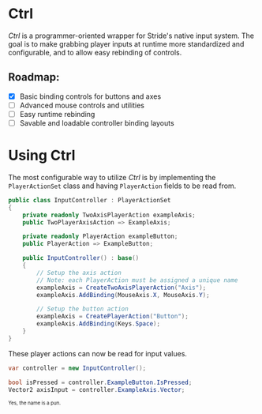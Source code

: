# Ctrl
*Ctrl* is a programmer-oriented wrapper for Stride's native input system. The goal is to make grabbing player inputs at runtime more standardized and configurable, and to allow easy rebinding of controls.

## Roadmap:

- [x] Basic binding controls for buttons and axes
- [ ] Advanced mouse controls and utilities
- [ ] Easy runtime rebinding
- [ ] Savable and loadable controller binding layouts

# Using Ctrl

The most configurable way to utilize *Ctrl* is by implementing the `PlayerActionSet` class and having `PlayerAction` fields to be read from.

```cs
public class InputController : PlayerActionSet
{
    private readonly TwoAxisPlayerAction exampleAxis;
    public TwoPlayerAxisAction => ExampleAxis;

    private readonly PlayerAction exampleButton;
    public PlayerAction => ExampleButton;

    public InputController() : base()
    {
        // Setup the axis action
        // Note: each PlayerAction must be assigned a unique name
        exampleAxis = CreateTwoAxisPlayerAction("Axis");
        exampleAxis.AddBinding(MouseAxis.X, MouseAxis.Y);

        // Setup the button action
        exampleAxis = CreatePlayerAction("Button");
        exampleAxis.AddBinding(Keys.Space);
    }
}
```

These player actions can now be read for input values.

```cs
var controller = new InputController();

bool isPressed = controller.ExampleButton.IsPressed;
Vector2 axisInput = controller.ExampleAxis.Vector;
```

<sup><sub>Yes, the name is a pun.</sub></sup>
